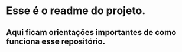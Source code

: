 # Esse é o readme do projeto.

## Aqui ficam orientações importantes de como funciona esse repositório.
